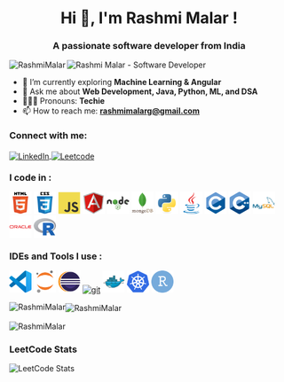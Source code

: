 
<h1 align="center">Hi 👋, I'm Rashmi Malar !</h1>
<h3 align="center">A passionate software developer from India</h3>

<img align="right" width="400" src="https://user-images.githubusercontent.com/74038190/212748842-9fcbad5b-6173-4175-8a61-521f3dbb7514.gif" alt="Rashmi Malar - Software Developer"/>

<p align="left"> 
  <img src="https://komarev.com/ghpvc/?username=RashmiMalar&label=Profile%20views&color=0e75b6&style=flat" alt="RashmiMalar" /> 
</p>

- 🌱 I’m currently exploring **Machine Learning & Angular**
- 💬 Ask me about **Web Development, Java, Python, ML, and DSA**
- 👩🏻‍💻 Pronouns: **Techie**
- 📫 How to reach me: **rashmimalarg@gmail.com**

<h3 align="left" style="margin-top: 20px;">Connect with me:</h3>
<p align="left">
  <a href="https://www.linkedin.com/in/rashmi-malar-g" target="blank" title="LinkedIn">
    <img align="center" src="https://raw.githubusercontent.com/rahuldkjain/github-profile-readme-generator/master/src/images/icons/Social/linked-in-alt.svg" alt="LinkedIn" height="30" width="40" />
  </a>
  <a href="https://leetcode.com/u/Rashmi_Malar/" target="blank" title="Leetcode">
    <img align="center" src="https://raw.githubusercontent.com/rahuldkjain/github-profile-readme-generator/master/src/images/icons/Social/leet-code.svg" alt="Leetcode" height="30" width="40" />
  </a>
</p>

<h3 align="left" style="margin-top: 20px;">I code in :</h3>
<p align="left">
  <a href="https://www.w3schools.com/html/" target="_blank" rel="noreferrer"><img src="https://raw.githubusercontent.com/devicons/devicon/master/icons/html5/html5-original-wordmark.svg" alt="html5" width="40" height="40"/></a>
  <a href="https://www.w3schools.com/css/" target="_blank" rel="noreferrer"><img src="https://raw.githubusercontent.com/devicons/devicon/master/icons/css3/css3-original-wordmark.svg" alt="css3" width="40" height="40"/></a>
  <a href="https://developer.mozilla.org/en-US/docs/Web/JavaScript" target="_blank" rel="noreferrer"><img src="https://raw.githubusercontent.com/devicons/devicon/master/icons/javascript/javascript-original.svg" alt="javascript" width="40" height="40"/></a>
  <a href="https://angular.io/" target="_blank" rel="noreferrer"><img src="https://raw.githubusercontent.com/devicons/devicon/master/icons/angularjs/angularjs-original.svg" alt="angular" width="40" height="40"/></a>
  <a href="https://nodejs.org" target="_blank" rel="noreferrer"><img src="https://raw.githubusercontent.com/devicons/devicon/master/icons/nodejs/nodejs-original-wordmark.svg" alt="nodejs" width="40" height="40"/></a>
  <a href="https://www.mongodb.com/" target="_blank" rel="noreferrer"><img src="https://raw.githubusercontent.com/devicons/devicon/master/icons/mongodb/mongodb-original-wordmark.svg" alt="mongodb" width="40" height="40"/></a>
  <a href="https://www.python.org" target="_blank" rel="noreferrer"><img src="https://raw.githubusercontent.com/devicons/devicon/master/icons/python/python-original.svg" alt="python" width="40" height="40"/></a>
  <a href="https://www.java.com" target="_blank" rel="noreferrer"><img src="https://raw.githubusercontent.com/devicons/devicon/master/icons/java/java-original.svg" alt="java" width="40" height="40"/></a>
  <a href="https://devdocs.io/c/" target="_blank" rel="noreferrer"><img src="https://raw.githubusercontent.com/devicons/devicon/master/icons/c/c-original.svg" alt="c" width="40" height="40"/></a>
  <a href="https://isocpp.org/" target="_blank" rel="noreferrer"><img src="https://raw.githubusercontent.com/devicons/devicon/master/icons/cplusplus/cplusplus-original.svg" alt="cplusplus" width="40" height="40"/></a>
  <a href="https://www.mysql.com/" target="_blank" rel="noreferrer"><img src="https://raw.githubusercontent.com/devicons/devicon/master/icons/mysql/mysql-original-wordmark.svg" alt="mysql" width="40" height="40"/></a>
  <a href="https://www.oracle.com/database/" target="_blank" rel="noreferrer"><img src="https://raw.githubusercontent.com/devicons/devicon/master/icons/oracle/oracle-original.svg" alt="oracle" width="40" height="40"/></a>
  <a href="https://www.r-project.org/" target="_blank" rel="noreferrer"><img src="https://raw.githubusercontent.com/devicons/devicon/master/icons/r/r-original.svg" alt="r" width="40" height="40"/></a>
</p>

<h3 align="left" style="margin-top: 20px;">IDEs and Tools I use :</h3>
<p align="left">
  <a href="https://code.visualstudio.com/" target="_blank" rel="noreferrer"><img src="https://raw.githubusercontent.com/devicons/devicon/master/icons/vscode/vscode-original.svg" alt="vscode" width="40" height="40"/></a>
  <a href="https://jupyter.org/" target="_blank" rel="noreferrer"><img src="https://raw.githubusercontent.com/devicons/devicon/master/icons/jupyter/jupyter-original.svg" alt="jupyter" width="40" height="40"/></a>
  <a href="https://www.eclipse.org/" target="_blank" rel="noreferrer"><img src="https://raw.githubusercontent.com/devicons/devicon/master/icons/eclipse/eclipse-original.svg" alt="eclipse" width="40" height="40"/></a>
  <a href="https://git-scm.com/" target="_blank" rel="noreferrer"><img src="https://www.vectorlogo.zone/logos/git-scm/git-scm-icon.svg" alt="git" width="40" height="40"/></a>
  <a href="https://www.docker.com/" target="_blank" rel="noreferrer"><img src="https://raw.githubusercontent.com/devicons/devicon/master/icons/docker/docker-original.svg" alt="docker" width="40" height="40"/></a>
  <a href="https://kubernetes.io/" target="_blank" rel="noreferrer"><img src="https://raw.githubusercontent.com/devicons/devicon/master/icons/kubernetes/kubernetes-plain.svg" alt="kubernetes" width="40" height="40"/></a>
    <a href="https://www.rstudio.com/" target="_blank" rel="noreferrer"><img src="https://raw.githubusercontent.com/devicons/devicon/master/icons/rstudio/rstudio-original.svg" alt="rstudio" width="40" height="40"/></a>
</p>

<p><img align="left" src="https://github-readme-stats.vercel.app/api/top-langs?username=RashmiMalar&show_icons=true&locale=en&layout=compact" alt="RashmiMalar" /></p>
<p><img align="center" src="https://github-readme-stats.vercel.app/api?username=RashmiMalar&show_icons=true&locale=en" alt="RashmiMalar" /></p>
<p><img align="center" src="https://github-readme-streak-stats.herokuapp.com/?user=RashmiMalar&" alt="RashmiMalar" /></p>

<h3 align="left">LeetCode Stats</h3>
<p align="left">
  <img src="https://leetcard.jacoblin.cool/Rashmi_Malar?theme=dark&font=Farsan&ext=heatmap" alt="LeetCode Stats"/>
</p>
